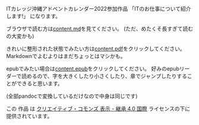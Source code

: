 ITカレッジ沖縄アドベントカレンダー2022参加作品 「ITのお仕事について紹介します!」 になります。

ブラウザで読む方は[content.md](content.md)を見てください。
(ただ、めたくそ長すぎて読むの大変かも)

きれいに整形された状態でみたい方は[content.pdf](content.pdf)をクリックしてください。Markdownでよむよりはまだちょっとはマシかも。

epubでみたい場合は[content.epub](content.epub)をクリックしてください。
好みのepubリーダーで読めるので、字を大きくしたり小さくしたり、章でジャンプしたりすることができると思います。

(全部pandocで変換しているだけなので中身は同じです)


この 作品 は [クリエイティブ・コモンズ 表示 - 継承 4.0 国際](https://creativecommons.org/licenses/by-sa/4.0/) ライセンスの下に提供されています。